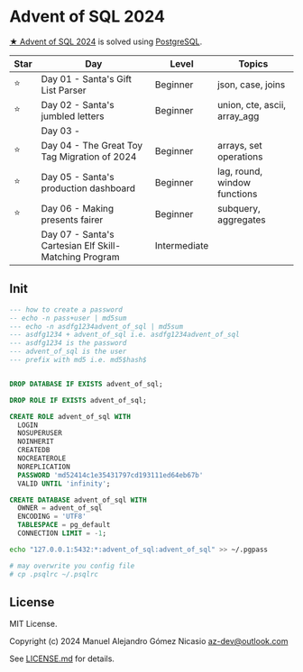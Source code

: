 # Advent of SQL 2024

[★ Advent of SQL 2024](https://adventofsql.com/) is solved using [PostgreSQL](https://www.postgresql.org/).

| Star |                          Day                          |    Level     |            Topics            |
|------|-------------------------------------------------------|--------------|------------------------------|
| ⭐    | Day 01 - Santa's Gift List Parser                     | Beginner     | json, case, joins            |
| ⭐    | Day 02 - Santa's jumbled letters                      | Beginner     | union, cte, ascii, array_agg |
|      | Day 03 -                                              |              |                              |
| ⭐    | Day 04 - The Great Toy Tag Migration of 2024          | Beginner     | arrays, set operations       |
| ⭐    | Day 05 - Santa's production dashboard                 | Beginner     | lag, round, window functions |
| ⭐    | Day 06 - Making presents fairer                       | Beginner     | subquery, aggregates         |
|      | Day 07 - Santa's Cartesian Elf Skill-Matching Program | Intermediate |                              |


## Init

```sql
--- how to create a password
-- echo -n pass+user | md5sum
--- echo -n asdfg1234advent_of_sql | md5sum
--- asdfg1234 + advent_of_sql i.e. asdfg1234advent_of_sql
--- asdfg1234 is the password
--- advent_of_sql is the user
--- prefix with md5 i.e. md5$hash$


DROP DATABASE IF EXISTS advent_of_sql;

DROP ROLE IF EXISTS advent_of_sql;

CREATE ROLE advent_of_sql WITH
  LOGIN
  NOSUPERUSER
  NOINHERIT
  CREATEDB
  NOCREATEROLE
  NOREPLICATION
  PASSWORD 'md52414c1e35431797cd193111ed64eb67b'
  VALID UNTIL 'infinity';

CREATE DATABASE advent_of_sql WITH
  OWNER = advent_of_sql
  ENCODING = 'UTF8'  
  TABLESPACE = pg_default
  CONNECTION LIMIT = -1;
```

```sh
echo "127.0.0.1:5432:*:advent_of_sql:advent_of_sql" >> ~/.pgpass

# may overwrite you config file
# cp .psqlrc ~/.psqlrc
```

## License

MIT License.

Copyright (c) 2024 Manuel Alejandro Gómez Nicasio <az-dev@outlook.com>

See [LICENSE.md](LICENSE.md) for details.
